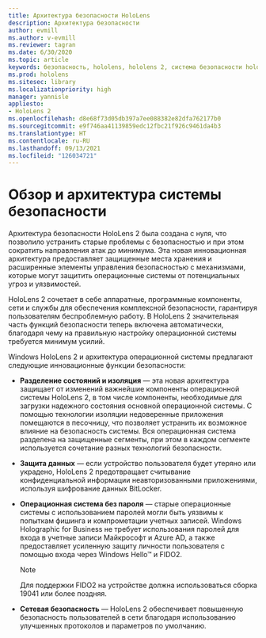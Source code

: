 ```yaml
---
title: Архитектура безопасности HoloLens
description: Архитектура безопасности
author: evmill
ms.author: v-evmill
ms.reviewer: tagran
ms.date: 6/30/2020
ms.topic: article
keywords: безопасность, hololens, hololens 2, система безопасности hololens2, общие сведения о безопасности, архитектура безопасности, архитектура, архитектура hololens 2
ms.prod: hololens
ms.sitesec: library
ms.localizationpriority: high
manager: yannisle
appliesto:
- HoloLens 2
ms.openlocfilehash: d8e68f73d05db397a7ee088382e82dfa762177b0
ms.sourcegitcommit: e9f746aa41139859edc12fbc21f926c9461da4b3
ms.translationtype: HT
ms.contentlocale: ru-RU
ms.lasthandoff: 09/13/2021
ms.locfileid: "126034721"
---
```

# <a name="security-overview-and-architecture"></a>Обзор и архитектура системы безопасности

Архитектура безопасности HoloLens 2 была создана с нуля, что позволило устранить старые проблемы с безопасностью и при этом сократить направления атак до минимума. Эта новая инновационная архитектура предоставляет защищенные места хранения и расширенные элементы управления безопасностью с механизмами, которые могут защитить операционные системы от потенциальных угроз и уязвимостей.

HoloLens 2 сочетает в себе аппаратные, программные компоненты, сети и службы для обеспечения комплексной безопасности, гарантируя пользователям беспроблемную работу. В HoloLens 2 значительная часть функций безопасности теперь включена автоматически, благодаря чему на правильную настройку операционной системы требуется минимум усилий.

Windows HoloLens 2 и архитектура операционной системы предлагают следующие инновационные функции безопасности:

  * **Разделение состояний и изоляция** — эта новая архитектура защищает от изменений важнейшие компоненты операционной системы HoloLens 2, в том числе компоненты, необходимые для загрузки надежного состояния основной операционной системы. С помощью технологии изоляции недоверенные приложения помещаются в песочницу, что позволяет устранить их возможное влияние на безопасность системы. Вся операционная система разделена на защищенные сегменты, при этом в каждом сегменте используется сочетание разных технологий безопасности.
  
  * **Защита данных** — если устройство пользователя будет утеряно или украдено, HoloLens 2 предотвращает считывание конфиденциальной информации неавторизованными приложениями, используя шифрование данных BitLocker. 
  
  * **Операционная система без пароля** — старые операционные системы с использованием паролей могли быть уязвимы к попыткам фишинга и компрометации учетных записей. Windows Holographic for Business не требует использования паролей для входа в учетные записи Майкрософт и Azure AD, а также предоставляет усиленную защиту личности пользователя с помощью входа через Windows Hello™ и FIDO2. 
  
    > [!NOTE]
    > Для поддержки FIDO2 на устройстве должна использоваться сборка 19041 или более поздняя. 

  * **Сетевая безопасность** — HoloLens 2 обеспечивает повышенную безопасность пользователей в сети благодаря использованию улучшенных протоколов и параметров по умолчанию.
